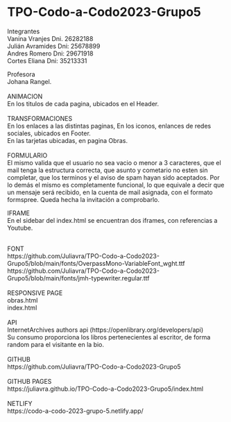 # TPO-Codo-a-Codo2023-Grupo5

Integrantes <br>
Vanina Vranjes    Dni. 26282188 <br>
Juli&aacute;n Avramides  Dni: 25678899 <br>
Andres Romero     Dni: 29671918 <br>
Cortes Eliana     Dni: 35213331<br>

Profesora<br>
Johana Rangel.<br>
<br>
ANIMACION<br>
En los titulos de cada pagina, ubicados en el Header.<br>
<br>
TRANSFORMACIONES<br>
En los enlaces a las distintas paginas,
En los iconos, enlances de redes sociales, ubicados en Footer.<br>
En las tarjetas ubicadas, en pagina Obras.<br>
<br>
FORMULARIO<br>
El mismo valida que el usuario no sea vacio o menor a 3 caracteres, 
que el mail tenga la estructura correcta,
que asunto y cometario no esten sin completar,
que los terminos y el aviso de spam hayan sido aceptados.
Por lo demás el mismo es completamente funcional, 
lo que equivale a decir que un mensaje será recibido,
en la cuenta de mail asignada, con el formato formspree.
Queda hecha la invitación a comprobarlo.

IFRAME<br>
En el sidebar del index.html se encuentran dos iframes, con referencias a Youtube.<br>

<br>
FONT<br>
https://github.com/Juliavra/TPO-Codo-a-Codo2023-Grupo5/blob/main/fonts/OverpassMono-VariableFont_wght.ttf<br>
https://github.com/Juliavra/TPO-Codo-a-Codo2023-Grupo5/blob/main/fonts/jmh-typewriter.regular.ttf<br>
<br>
RESPONSIVE PAGE<br>
obras.html<br>
index.html<br>

<br>
API<br>
InternetArchives authors api (https://openlibrary.org/developers/api)<br>
Su consumo proporciona los libros pertenecientes al escritor, de forma random para el visitante en la bio. <br><br>
GITHUB<br>
https://github.com/Juliavra/TPO-Codo-a-Codo2023-Grupo5<br>
<br>
GITHUB PAGES<br>
https://juliavra.github.io/TPO-Codo-a-Codo2023-Grupo5/index.html<br>
<br>
NETLIFY<br>
https://codo-a-codo-2023-grupo-5.netlify.app/<br>


